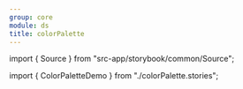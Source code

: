 ```yaml
---
group: core
module: ds
title: colorPalette
---
```


import { Source } from "src-app/storybook/common/Source";

import { ColorPaletteDemo } from "./colorPalette.stories";

<ColorPaletteDemo />

<Source path="src-core/ds/colorPalette.ts" />
